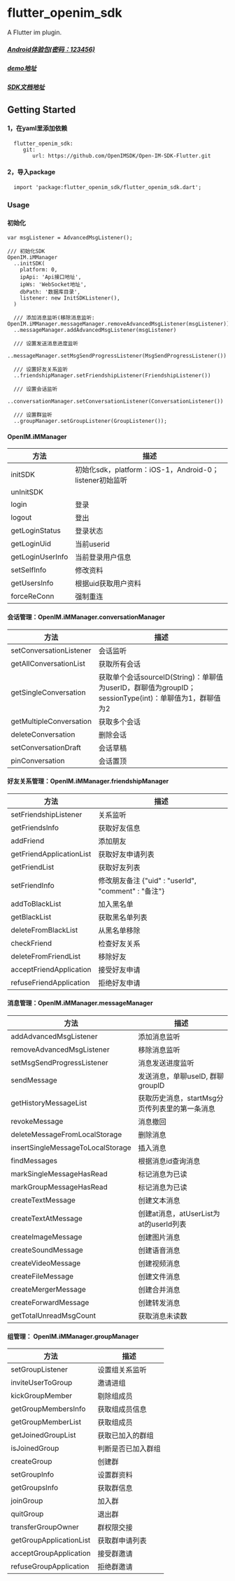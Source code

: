 # flutter_openim_sdk

A Flutter im plugin.

##### [Android体验包(密码：123456)](https://www.pgyer.com/openim)

##### [demo地址](https://github.com/hrxiang/OpenIMFlutterDemo.git)

##### [SDK文档地址](xxxx)

## Getting Started


#### 1，在yaml里添加依赖

      flutter_openim_sdk:
         git:
            url: https://github.com/OpenIMSDK/Open-IM-SDK-Flutter.git

#### 2，导入package

      import 'package:flutter_openim_sdk/flutter_openim_sdk.dart';

### Usage

#### 初始化

    var msgListener = AdvancedMsgListener();
    
    /// 初始化SDK
    OpenIM.iMManager
      ..initSDK(
        platform: 0,
        ipApi: 'Api接口地址',
        ipWs: 'WebSocket地址',
        dbPath: '数据库目录',
        listener: new InitSDKListener(),
      )
    
      /// 添加消息监听(移除消息监听: OpenIM.iMManager.messageManager.removeAdvancedMsgListener(msgListener))
      ..messageManager.addAdvancedMsgListener(msgListener)
    
      /// 设置发送消息进度监听
      ..messageManager.setMsgSendProgressListener(MsgSendProgressListener())
    
      /// 设置好友关系监听
      ..friendshipManager.setFriendshipListener(FriendshipListener())
    
      /// 设置会话监听
      ..conversationManager.setConversationListener(ConversationListener())
    
      /// 设置群监听
      ..groupManager.setGroupListener(GroupListener());

####  OpenIM.iMManager

| 方法             | 描述                                                    |
| ---------------- | ------------------------------------------------------- |
| initSDK          | 初始化sdk，platform：iOS-1，Android-0；listener初始监听 |
| unInitSDK        |                                                         |
| login            | 登录                                                    |
| logout           | 登出                                                    |
| getLoginStatus   | 登录状态                                                |
| getLoginUid      | 当前userid                                              |
| getLoginUserInfo | 当前登录用户信息                                        |
| setSelfInfo      | 修改资料                                                |
| getUsersInfo     | 根据uid获取用户资料                                     |
| forceReConn      | 强制重连                                                |



#### 会话管理：OpenIM.iMManager.conversationManager

| 方法                    | 描述                                                         |
| ----------------------- | ------------------------------------------------------------ |
| setConversationListener | 会话监听                                                     |
| getAllConversationList  | 获取所有会话                                                 |
| getSingleConversation   | 获取单个会话sourceID(String)：单聊值为userID，群聊值为groupID；sessionType(int)：单聊值为1，群聊值为2 |
| getMultipleConversation | 获取多个会话                                                 |
| deleteConversation      | 删除会话                                                     |
| setConversationDraft    | 会话草稿                                                     |
| pinConversation         | 会话置顶                                                     |



#### 好友关系管理：OpenIM.iMManager.friendshipManager

| 方法                     | 描述                                                |
| ------------------------ | --------------------------------------------------- |
| setFriendshipListener    | 关系监听                                            |
| getFriendsInfo           | 获取好友信息                                        |
| addFriend                | 添加朋友                                            |
| getFriendApplicationList | 获取好友申请列表                                    |
| getFriendList            | 获取好友列表                                        |
| setFriendInfo            | 修改朋友备注 {"uid" : "userId", "comment" : "备注"} |
| addToBlackList           | 加入黑名单                                          |
| getBlackList             | 获取黑名单列表                                      |
| deleteFromBlackList      | 从黑名单移除                                        |
| checkFriend              | 检查好友关系                                        |
| deleteFromFriendList     | 移除好友                                            |
| acceptFriendApplication  | 接受好友申请                                        |
| refuseFriendApplication  | 拒绝好友申请                                        |



#### 消息管理：OpenIM.iMManager.messageManager

| 方法                              | 描述                                           |
| --------------------------------- | ---------------------------------------------- |
| addAdvancedMsgListener            | 添加消息监听                                   |
| removeAdvancedMsgListener         | 移除消息监听                                   |
| setMsgSendProgressListener        | 消息发送进度监听                               |
| sendMessage                       | 发送消息，单聊useID, 群聊groupID               |
| getHistoryMessageList             | 获取历史消息，startMsg分页传列表里的第一条消息 |
| revokeMessage                     | 消息撤回                                       |
| deleteMessageFromLocalStorage     | 删除消息                                       |
| insertSingleMessageToLocalStorage | 插入消息                                       |
| findMessages                      | 根据消息id查询消息                             |
| markSingleMessageHasRead          | 标记消息为已读                                 |
| markGroupMessageHasRead           | 标记消息为已读                                 |
| createTextMessage                 | 创建文本消息                                   |
| createTextAtMessage               | 创建at消息，atUserList为at的userId列表         |
| createImageMessage                | 创建图片消息                                   |
| createSoundMessage                | 创建语音消息                                   |
| createVideoMessage                | 创建视频消息                                   |
| createFileMessage                 | 创建文件消息                                   |
| createMergerMessage               | 创建合并消息                                   |
| createForwardMessage              | 创建转发消息                                   |
| getTotalUnreadMsgCount            | 获取消息未读数                                 |



#### 组管理： OpenIM.iMManager.groupManager

| 方法                    | 描述               |
| ----------------------- | ------------------ |
| setGroupListener        | 设置组关系监听     |
| inviteUserToGroup       | 邀请进组           |
| kickGroupMember         | 剔除组成员         |
| getGroupMembersInfo     | 获取组成员信息     |
| getGroupMemberList      | 获取组成员         |
| getJoinedGroupList      | 获取已加入的群组   |
| isJoinedGroup           | 判断是否已加入群组 |
| createGroup             | 创建群             |
| setGroupInfo            | 设置群资料         |
| getGroupsInfo           | 获取群信息         |
| joinGroup               | 加入群             |
| quitGroup               | 退出群             |
| transferGroupOwner      | 群权限交接         |
| getGroupApplicationList | 获取群申请列表     |
| acceptGroupApplication  | 接受群邀请         |
| refuseGroupApplication  | 拒绝群邀请         |

